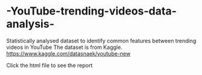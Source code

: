 # -YouTube-trending-videos-data-analysis-
Statistically analysed dataset to identify common features between trending videos in YouTube
The dataset is from Kaggle. https://www.kaggle.com/datasnaek/youtube-new

Click the html file to see the report
